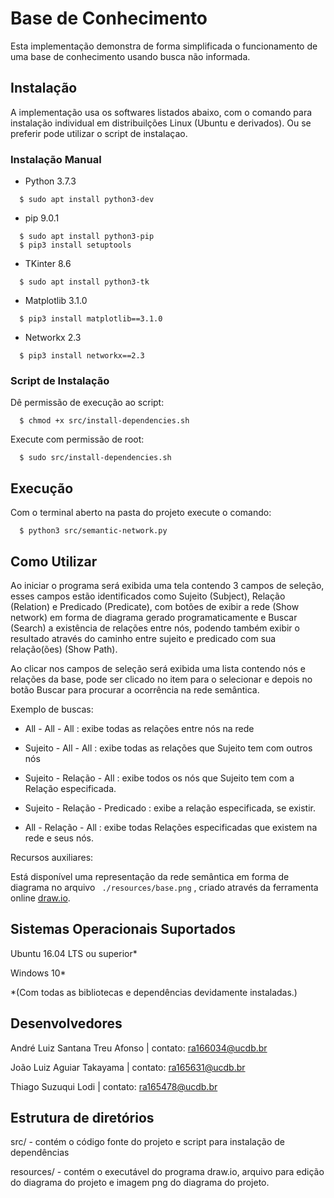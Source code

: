 # Base de Conhecimento

Esta implementação demonstra de forma simplificada o funcionamento de uma base de conhecimento usando busca não informada.


## Instalação

A implementação usa os softwares listados abaixo, com o comando para instalação individual em distribuilções Linux (Ubuntu e derivados). Ou se preferir pode utilizar o script de instalaçao.

### Instalação Manual

- Python 3.7.3

```
  $ sudo apt install python3-dev
```

- pip 9.0.1

```
  $ sudo apt install python3-pip
  $ pip3 install setuptools
```

- TKinter 8.6

```
  $ sudo apt install python3-tk
```

- Matplotlib 3.1.0

```
  $ pip3 install matplotlib==3.1.0
```

- Networkx 2.3

```
  $ pip3 install networkx==2.3
```

### Script de Instalação

Dê permissão de execução ao script:

```
  $ chmod +x src/install-dependencies.sh
```

Execute com permissão de root:

```
  $ sudo src/install-dependencies.sh
```


## Execução

Com o terminal aberto na pasta do projeto execute o comando:

```
  $ python3 src/semantic-network.py
```


## Como Utilizar

Ao iniciar o programa será exibida uma tela contendo 3 campos de seleção, esses campos estão identificados como Sujeito (Subject), Relação (Relation) e Predicado (Predicate), com botões de exibir a rede (Show network) em forma de diagrama gerado programaticamente e Buscar (Search) a existência de relações entre nós, podendo também exibir o resultado através do caminho entre sujeito e predicado com sua relação(ões) (Show Path).

Ao clicar nos campos de seleção será exibida uma lista contendo nós e relações da base, pode ser clicado no item para o selecionar e depois no botão Buscar para procurar a ocorrência na rede semântica.

Exemplo de buscas:

- All - All - All : exibe todas as relações entre nós na rede

- Sujeito - All - All : exibe todas as relações que Sujeito tem com outros nós

- Sujeito - Relação - All : exibe todos os nós que Sujeito tem com a Relação especificada.

- Sujeito - Relação - Predicado : exibe a relação especificada, se existir.

- All - Relação - All : exibe todas Relações especificadas que existem na rede e seus nós.

Recursos auxiliares:

Está disponível uma representação da rede semântica em forma de diagrama no arquivo ``` ./resources/base.png``` , criado através da ferramenta online [draw.io](https://www.draw.io/).


## Sistemas Operacionais Suportados

Ubuntu 16.04 LTS ou superior*

Windows 10*

*(Com todas as bibliotecas e dependências devidamente instaladas.)


## Desenvolvedores

André Luiz Santana Treu Afonso | contato: ra166034@ucdb.br

João Luiz Aguiar Takayama | contato: ra165631@ucdb.br

Thiago Suzuqui Lodi | contato: ra165478@ucdb.br

## Estrutura de diretórios

src/ - contém o código fonte do projeto e script para instalação de dependências

resources/ - contém o executável do programa draw.io, arquivo para edição do diagrama do projeto e imagem png do diagrama do projeto.